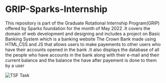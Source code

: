# GRIP-Sparks-Internship
This repository is part of the Graduate Rotational Internship Program(GRIP) offered by Sparks foundation for the month of May 2022 .It covers the domain of web development and designing and includes a project on Basic Banking System which is a banking website The Crown Bank made using HTML,CSS and JS that allows users to make payements to other users who have their accounts opened in the bank .It also displays the database of all the people who have  accounts in the bank along with their e-mail and their current balance and the balance the have after payement is done to them by a user

![TSF Task](https://user-images.githubusercontent.com/64951804/168422026-556c44d9-64a2-4a00-b921-03f65fb7315e.png)
